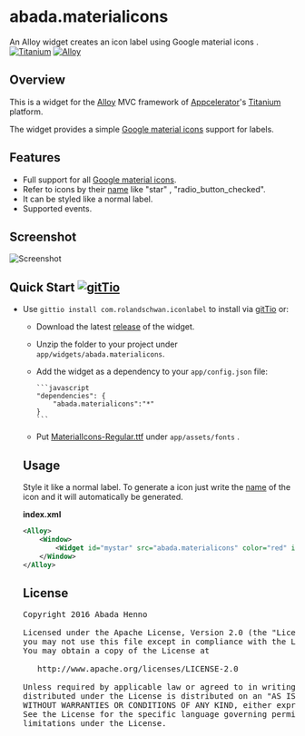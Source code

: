 # abada.materialicons
An Alloy widget creates an icon label using Google material icons . [![Titanium](http://www-static.appcelerator.com/badges/titanium-git-badge-sq.png)](http://www.appcelerator.com/titanium/) [![Alloy](http://www-static.appcelerator.com/badges/alloy-git-badge-sq.png)](http://www.appcelerator.com/alloy/)

## Overview
This is a widget for the [Alloy](http://projects.appcelerator.com/alloy/docs/Alloy-bootstrap/index.html) MVC framework of [Appcelerator](http://www.appcelerator.com)'s [Titanium](http://www.appcelerator.com/platform) platform.

The widget provides a simple [Google material icons](https://design.google.com/icons/) support for labels.

## Features
* Full support for all [Google material icons](https://design.google.com/icons/).
* Refer to icons by their [name](https://design.google.com/icons/) like "star" , "radio_button_checked".
* It can be styled like a normal label.
* Supported events.

## Screenshot
![Screenshot](https://raw.github.com/abada/abada.materialicons/master/docs/screenshot.png)

## Quick Start [![gitTio](http://gitt.io/badge.png)](http://gitt.io/component/abada.materialicons)
* Use `gittio install com.rolandschwan.iconlabel` to install via [gitTio](http://gitt.io/cli) or:

  * Download the latest [release](https://github.com/abada/abada.materialicons/releases) of the widget.
  * Unzip the folder to your project under `app/widgets/abada.materialicons`.
  * Add the widget as a dependency to your `app/config.json` file:

        ```javascript
        "dependencies": {
            "abada.materialicons":"*"
        }
        ```
  * Put [MaterialIcons-Regular.ttf](https://github.com/google/material-design-icons/blob/master/iconfont/MaterialIcons-Regular.ttf) under  `app/assets/fonts` .


  ## Usage
  Style it like a normal label.
  To generate a icon just write the [name](https://design.google.com/icons) of the icon and it will automatically be generated.

	**index.xml**

	```xml
	<Alloy>
		<Window>
			<Widget id="mystar" src="abada.materialicons" color="red" icon="star" size="100"  onClick="clickMe"  />
		</Window>
	</Alloy>
	```

  ## License

  <pre>
  Copyright 2016 Abada Henno

  Licensed under the Apache License, Version 2.0 (the "License");
  you may not use this file except in compliance with the License.
  You may obtain a copy of the License at

     http://www.apache.org/licenses/LICENSE-2.0

  Unless required by applicable law or agreed to in writing, software
  distributed under the License is distributed on an "AS IS" BASIS,
  WITHOUT WARRANTIES OR CONDITIONS OF ANY KIND, either express or implied.
  See the License for the specific language governing permissions and
  limitations under the License.
  </pre>
